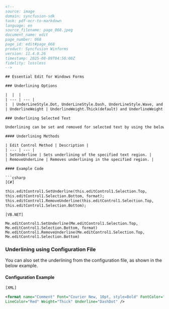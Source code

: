 ```html
<!--  
source: image  
domain: syncfusion-sdk  
task: pdf-ocr-to-markdown  
language: en  
source_filename: page_068.jpeg  
document_name: edit  
page_number: 068  
page_id: edit#page_068  
product: Syncfusion Winforms  
version: 11.4.0.26  
timestamp: 2025-08-09T04:58:08Z  
fidelity: lossless  
-->  

## Essential Edit for Windows Forms  

### Underlining Options  

|  |  |
| --- | --- |
|  | UnderLineStyle.Dot, UnderLineStyle.Dash, UnderLineStyle.Wave, and UnderLineStyle.DashDot. |
| UnderlineWeight | UnderlineWeight.Thick(default) and UnderlineWeight.Double. |

### Underlining Selected Text  

Underlining can be set and removed for selected text by using the below given methods.  

#### Underlining Methods  

| Edit Control Method | Description |
| --- | --- |
| SetUnderline | Sets underlining of the specified text region. |
| RemoveUnderLine | Removes underlining in the specified region. |

#### Example Code  

```csharp
[C#]

this.editControl1.SetUnderline(this.editControl1.Selection.Top, 
this.editControl1.Selection.Bottom, format);
this.editControl1.RemoveUnderline(this.editControl1.Selection.Top, 
this.editControl1.Selection.Bottom);
```

```vbnet
[VB.NET]

Me.editControl1.SetUnderline(Me.editControl1.Selection.Top, 
Me.editControl1.Selection.Bottom, format)
Me.editControl1.RemoveUnderline(Me.editControl1.Selection.Top, 
Me.editControl1.Selection.Bottom)
```

### Underlining using Configuration File  

You can also set the underlining from the configuration file, as shown in the below example.  

#### Configuration Example  

```xml
[XML]

<format name="Comment" Font="Courier New, 10pt, style=Bold" FontColor="Green" 
LineColor="Red" Weight="Thick" Underline="DashDot" />
```  

<!-- tags: [Syncfusion Winforms, edit, underlining, configuration file, version 11.4.0.26] keywords: [underlining, selected text, set underline, remove underline, configuration file, text formatting, underlinestyle, underlineweight, edit control method, linecolor, weight, font] -->
``` 
